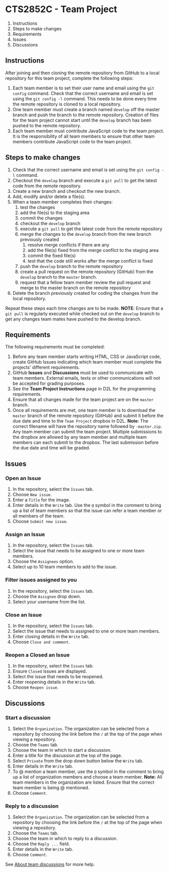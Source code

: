 # CTS2852C - Team Project

1. Instructions
2. Steps to make changes
3. Requirements
4. Issues
5. Discussions

## Instructions

After joining and then cloning the remote repository from GitHub to a local repository for this team project, complete the following steps:

1. Each team member is to set their user name and email using the `git config` command. Check that the correct username and email is set using the `git config -l` command. This needs to be done every time the remote repository is cloned to a local repository.
1. One team member must create a branch named `develop` off the master branch and push the branch to the remote repository. Creation of files for the team project cannot start until the `develop` branch has been pushed to the remote repository.
1. Each team member must contribute JavaScript code to the team project. It is the responsibility of all team members to ensure that other team members contribute JavaScript code to the team project.

## Steps to make changes

1. Check that the correct username and email is set using the `git config -l` command.
1. Checkout the `develop` branch and execute a `git pull` to get the latest code from the remote repository.
1. Create a new branch and checkout the new branch.
1. Add, modify and/or delete a file(s).
1. When a team member completes their changes:
    1. test the changes
    1. add the file(s) to the staging area
    1. commit the changes
    1. checkout the `develop` branch
    1. execute a `git pull` to get the latest code from the remote repository
    1. merge the changes to the `develop` branch from the new branch previously created
        1. resolve merge conflicts if there are any
        1. add the file(s) fixed from the merge conflict to the staging area
        1. commit the fixed file(s)
        1. test that the code still works after the merge conflict is fixed
    1. push the `develop` branch to the remote repository
    1. create a pull request on the remote repository (GitHub) from the `develop` branch to the `master` branch.
    1. request that a fellow team member review the pull request and merge to the master branch on the remote repository
1. Delete the branch previously created for coding the changes from the local repository.

Repeat these steps each time changes are to be made. **NOTE**: Ensure that a `git pull` is regularly executed while checked out on the `develop` branch to get any changes team mates have pushed to the develop branch.

## Requirements

The following requirements must be completed:

1. Before any team member starts writing HTML, CSS or JavaScript code, create GitHub Issues indicating which team member must complete the projects' different requirements.
1. GitHub **Issues** and **Discussions** must be used to communicate with team members. External emails, texts or other communications will not be accepted for grading purposes.
1. See the **Team Project Instructions** page in D2L for the programming requirements.
1. Ensure that all changes made for the team project are on the `master` branch.
1. Once all requirements are met, one team member is to download the `master` branch of the remote repository (GitHub) and submit it before the due date and time to the `Team Project` dropbox in D2L. **Note**: The correct filename will have the repository name followed by `-master.zip`. Any team member can submit the team project. Multiple submissions to the dropbox are allowed by any team member and multiple team members can each submit to the dropbox. The last submission before the due date and time will be graded.

## Issues

### Open an Issue

1. In the repository, select the `Issues` tab.
2. Choose `New issue`.
3. Enter a `Title` for the image.
4. Enter details in the `Write` tab. Use the `@` symbol in the comment to bring up a list of team members so that the issue can refer a team member or all members of the team.
5. Choose `Submit new issue`.

### Assign an Issue

1. In the repository, select the `Issues` tab.
2. Select the issue that needs to be assigned to one or more team members.
3. Choose the `Assignees` option.
4. Select up to 10 team members to add to the issue.

### Filter issues assigned to you

1. In the repository, select the `Issues` tab.
2. Choose the `Assignee` drop down.
3. Select your username from the list.

### Close an Issue

1. In the repository, select the `Issues` tab.
2. Select the issue that needs to assigned to one or more team members.
3. Enter closing details in the `Write` tab.
4. Choose `Close and comment`.

### Reopen a Closed an Issue

1. In the repository, select the `Issues` tab.
2. Ensure `Closed` issues are displayed.
3. Select the issue that needs to be reopened.
4. Enter reopening details in the `Write` tab.
5. Choose `Reopen issue`.

## Discussions

### Start a discussion

1. Select the `Organization`. The organization can be selected from a repository by choosing the link before the `/` at the top of the page when viewing a repository.
2. Choose the `Teams` tab.
3. Choose the team in which to start a discussion.
4. Enter a title for the discussion at the top of the page.
5. Select `Private` from the drop down button below the `Write` tab.
6. Enter details in the `Write` tab.
7. To @ mention a team member, use the `@` symbol in the comment to bring up a list of organization members and choose a team member. **Note:** All team members in the organization are listed. Ensure that the correct team member is being @ mentioned.
8. Choose `Comment`.

### Reply to a discussion

1. Select the `Organization`. The organization can be selected from a repository by choosing the link before the `/` at the top of the page when viewing a repository.
2. Choose the `Teams` tab.
3. Choose the team in which to reply to a discussion.
4. Choose the `Reply ...` field.
5. Enter details in the `Write` tab.
6. Choose `Comment`.

See [About team discussions](https://help.github.com/articles/about-team-discussions/) for more help.